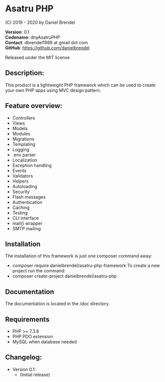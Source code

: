 # Asatru PHP

(C) 2019 - 2020 by Daniel Brendel

**Version**: 0.1\
**Codename**: dnyAsatruPHP\
**Contact**: dbrendel1988 at gmail dot com\
**GitHub**: https://github.com/danielbrendel

Released under the MIT license

## Description:
This product is a lightweight PHP framework which can be used to create your own PHP apps using MVC design pattern.

## Feature overview:
+ Controllers
+ Views
+ Models
+ Modules
+ Migrations
+ Templating
+ Logging
+ .env parser
+ Localization
+ Exception handling
+ Events
+ Validators
+ Helpers
+ Autoloading
+ Security
+ Flash messages
+ Authentication
+ Caching
+ Testing
+ CLI interface
+ mail() wrapper
+ SMTP mailing

## Installation
The installation of this framework is just one composer command away:
+ composer require danielbrendel/asatru-php-framework
To create a new project run the command:
+ composer create-project danielbrendel/asatru-php

## Documentation
The documentation is located in the /doc directory.

## Requirements
+ PHP >= 7.3.8
+ PHP PDO extension
+ MySQL when database needed

## Changelog:
+ Version 0.1:
	- (Initial release)